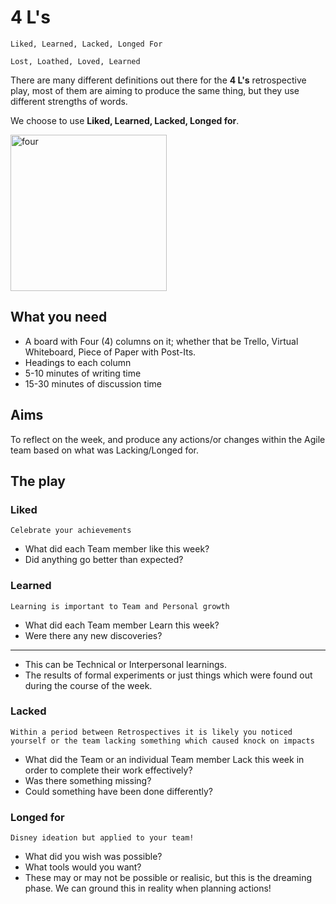 # 4 L's

```
Liked, Learned, Lacked, Longed For

Lost, Loathed, Loved, Learned
```

There are many different definitions out there for the **4 L's** retrospective play, most of them are aiming to produce the same thing, but they use different strengths of words.

We choose to use **Liked, Learned, Lacked, Longed for**.

<img src="https://www.underconsideration.com/brandnew/archives/All4_Channel4_logo.gif" width="250" alt="four" />

## What you need
- A board with Four (4) columns on it; whether that be Trello, Virtual Whiteboard, Piece of Paper with Post-Its.
- Headings to each column
- 5-10 minutes of writing time
- 15-30 minutes of discussion time

## Aims
To reflect on the week, and produce any actions/or changes within the Agile team based on what was Lacking/Longed for.

## The play

### Liked

    Celebrate your achievements

- What did each Team member like this week?
- Did anything go better than expected?


### Learned

    Learning is important to Team and Personal growth

- What did each Team member Learn this week?
- Were there any new discoveries?
-------------
- This can be Technical or Interpersonal learnings. 
- The results of formal experiments or just things which were found out during the course of the week.

### Lacked

    Within a period between Retrospectives it is likely you noticed yourself or the team lacking something which caused knock on impacts

- What did the Team or an individual Team member Lack this week in order to complete their work effectively?
- Was there something missing?
- Could something have been done differently?

### Longed for
    Disney ideation but applied to your team!

- What did you wish was possible?
- What tools would you want?
- These may or may not be possible or realisic, but this is the dreaming phase. We can ground this in reality when planning actions!
